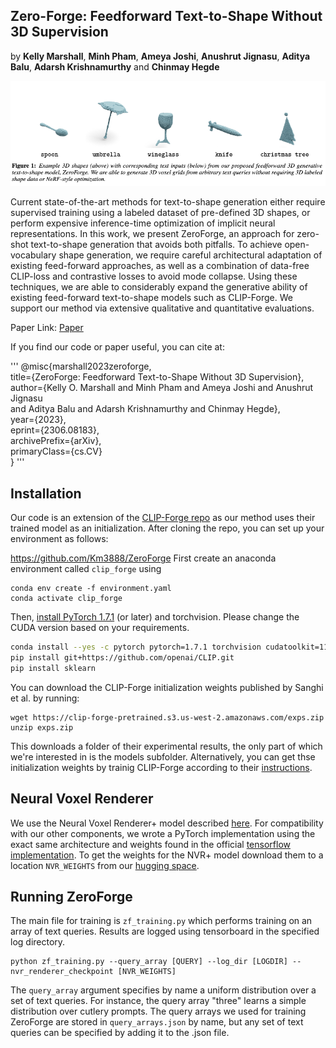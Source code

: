 

## Zero-Forge: Feedforward Text-to-Shape Without 3D Supervision
by **Kelly Marshall**, **Minh Pham**, **Ameya Joshi**, **Anushrut Jignasu**, **Aditya Balu**, **Adarsh Krishnamurthy** and **Chinmay Hegde**

![CLIP](/images/main.png)

Current state-of-the-art methods for text-to-shape generation either require supervised training using a labeled dataset of pre-defined 3D shapes, or perform expensive inference-time optimization of implicit neural representations. In this work, we present ZeroForge, an approach for zero-shot text-to-shape generation that avoids both pitfalls. To achieve open-vocabulary shape generation, we require careful architectural adaptation of existing feed-forward approaches, as well as a combination of data-free CLIP-loss and contrastive losses to avoid mode collapse. Using these techniques, we are able to considerably expand the generative ability of existing feed-forward text-to-shape models such as CLIP-Forge. We support our method via extensive qualitative and quantitative evaluations.

Paper Link: [Paper](https://arxiv.org/abs/2306.08183)

If you find our code or paper useful, you can cite at:

'''
@misc{marshall2023zeroforge, <br> 
title={ZeroForge: Feedforward Text-to-Shape Without 3D Supervision}, <br> 
author={Kelly O. Marshall and Minh Pham and Ameya Joshi and Anushrut Jignasu <br> 
and Aditya Balu and Adarsh Krishnamurthy and Chinmay Hegde}, <br> 
year={2023}, <br> 
eprint={2306.08183}, <br> 
archivePrefix={arXiv}, <br> 
primaryClass={cs.CV} <br> 
}
'''

## Installation

Our code is an extension of the [CLIP-Forge repo](https://github.com/AutodeskAILab/Clip-Forge) as our method uses their trained model as an initialization. After cloning the repo, you can set up your environment as follows:

https://github.com/Km3888/ZeroForge
First create an anaconda environment called `clip_forge` using
```
conda env create -f environment.yaml
conda activate clip_forge
```

Then, [install PyTorch 1.7.1](https://pytorch.org/get-started/locally/) (or later) and torchvision. Please change the CUDA version based on your requirements. 

```bash
conda install --yes -c pytorch pytorch=1.7.1 torchvision cudatoolkit=11.0
pip install git+https://github.com/openai/CLIP.git
pip install sklearn
```

You can download the CLIP-Forge initialization weights published by Sanghi et al. by running:

```
wget https://clip-forge-pretrained.s3.us-west-2.amazonaws.com/exps.zip
unzip exps.zip
```
This downloads a folder of their experimental results, the only part of which we're interested in is the models subfolder. Alternatively, you can get thse initialization weights by trainig CLIP-Forge according to their [instructions](https://github.com/AutodeskAILab/Clip-Forge). 

## Neural Voxel Renderer

We use the Neural Voxel Renderer+ model described [here](https://arxiv.org/abs/1912.04591). For compatibility with our other components, we wrote a PyTorch implementation using the exact same architecture and weights found in the official [tensorflow implementation](https://github.com/tensorflow/graphics/tree/master/tensorflow_graphics/projects/neural_voxel_renderer). To get the weights for the NVR+ model download them to a location `NVR_WEIGHTS` from our [hugging space](https://huggingface.co/ke-lly/ZeroForge).


## Running ZeroForge
The main file for training is `zf_training.py` which performs training on an array of text queries. Results are logged using tensorboard in the specified log directory.

```
python zf_training.py --query_array [QUERY] --log_dir [LOGDIR] --nvr_renderer_checkpoint [NVR_WEIGHTS]
```
The `query_array` argument specifies by name a uniform distribution over a set of text queries. For instance, the query array "three" learns a simple distribution over cutlery prompts. The query arrays we used for training ZeroForge are stored in `query_arrays.json` by name, but any set of text queries can be specified by adding it to the .json file.





